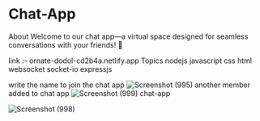 # Chat-App

About
Welcome to our chat app—a virtual space designed for seamless conversations with your friends! 🚀

link :- ornate-dodol-cd2b4a.netlify.app
Topics
nodejs javascript css html websocket socket-io expressjs

write the name to join the chat app
![Screenshot (995)](https://github.com/manshikumari12/Chat-App/assets/119393324/6c35aa34-18e9-422e-9827-f302ba86d39c)
another member added to chat app
![Screenshot (999)](https://github.com/manshikumari12/Chat-App/assets/119393324/b80f52b3-0242-4c92-9328-175e6a27fb84)
chat-app



![Screenshot (998)](https://github.com/manshikumari12/Chat-App/assets/119393324/979e3db0-824a-4a57-910e-91c8e0a5d973)
